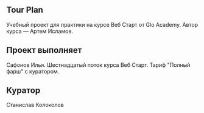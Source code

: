 ## Tour Plan

Учебный проект для практики на курсе Веб Старт от Glo Academy. Автор курса — Артем Исламов.

## Проект выполняет

Сафонов Илья. Шестнадцатый поток курса Веб Старт. Тариф "Полный фарш" с куратором.

## Куратор

Станислав Колоколов
